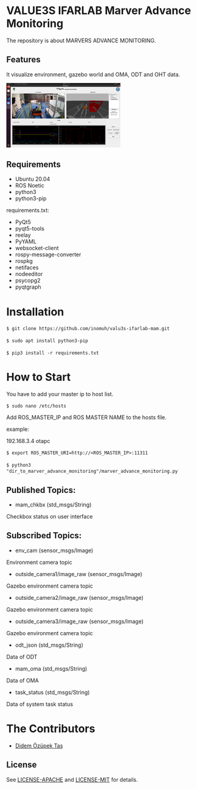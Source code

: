 # VALUE3S IFARLAB Marver Advance Monitoring

The repository is about MARVERS ADVANCE MONITORING.

## Features

<p>It visualize environment, gazebo world and OMA, ODT and OHT data.</p>

<img
  src="img/Screenshot from 2023-05-24 14-13-07.png"
  alt="Alt text"
  title="Optional title"
  style="display: inline-block; margin: 0 auto; max-width: 300px">

## Requirements
- Ubuntu 20.04
- ROS Noetic 
- python3
- python3-pip

requirements.txt:
- PyQt5
- pyqt5-tools
- reelay
- PyYAML
- websocket-client
- rospy-message-converter
- rospkg
- netifaces
- nodeeditor
- psycopg2
- pyqtgraph

# Installation

```
$ git clone https://github.com/inomuh/valu3s-ifarlab-mam.git

$ sudo apt install python3-pip

$ pip3 install -r requirements.txt
```

# How to Start 

<p>You have to add your master ip to host list.</p>

```
$ sudo nano /etc/hosts
```
<p>Add ROS_MASTER_IP and ROS MASTER NAME to the hosts file.</p>

<p>example:</p>

192.168.3.4 otapc

```
$ export ROS_MASTER_URI=http://<ROS_MASTER_IP>:11311

$ python3 "dir_to_marver_advance_monitoring"/marver_advance_monitoring.py
```

## Published Topics:

- mam_chkbx (std_msgs/String)
<p>Checkbox status on user interface</p>

## Subscribed Topics:
- env_cam (sensor_msgs/Image)
<p>Environment camera topic</p>

- outside_camera1/image_raw (sensor_msgs/Image)
<p>Gazebo environment camera topic</p>

- outside_camera2/image_raw (sensor_msgs/Image)
<p>Gazebo environment camera topic</p>

- outside_camera3/image_raw (sensor_msgs/Image)
<p>Gazebo environment camera topic</p>

- odt_json (std_msgs/String)
<p>Data of ODT</p>

- mam_oma (std_msgs/String)
<p>Data of OMA</p>

- task_status (std_msgs/String)
<p>Data of system task status</p>

# The Contributors
- [Didem Özüpek Taş](https://github.com/DidemOzupekTas) 

## License
See [LICENSE-APACHE](LICENSE-APACHE) and [LICENSE-MIT](LICENSE-MIT) for details.